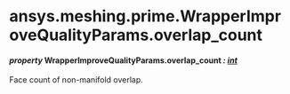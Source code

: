 # ansys.meshing.prime.WrapperImproveQualityParams.overlap_count



#### *property* WrapperImproveQualityParams.overlap_count *: [int](https://docs.python.org/3.11/library/functions.html#int)*

Face count of non-manifold overlap.

<!-- !! processed by numpydoc !! -->
